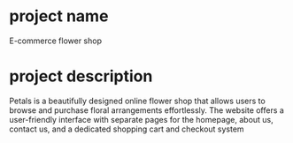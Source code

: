 # project name
E-commerce flower shop

# project description
Petals is a beautifully designed online flower shop that allows users to browse and purchase floral arrangements effortlessly. The website offers a user-friendly interface with separate pages for the homepage, about us, contact us, and a dedicated shopping cart and checkout system
